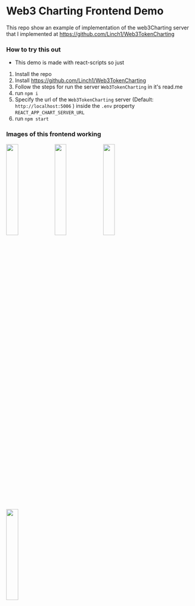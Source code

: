# Web3 Charting Frontend Demo

This repo show an example of implementation of the web3Charting server that I implemented at 
https://github.com/Linch1/Web3TokenCharting


### How to try this out

- This demo is made with react-scripts so just 
1. Install the repo
2. Install https://github.com/Linch1/Web3TokenCharting
3. Follow the steps for run the server `Web3TokenCharting`  in it's read.me
2. run `npm i`
3. Specify the url of the `Web3TokenCharting` server (Default: `http://localhost:5006` ) inside the `.env` property `REACT_APP_CHART_SERVER_URL`
3. run `npm start`

### Images of this frontend working

<img src="https://i.ibb.co/RBtB4Pr/Schermata-da-2022-04-01-00-23-58.png" width="25%"></img> 
<img src="https://i.ibb.co/s98r2h4/Schermata-da-2022-04-01-00-24-06.png" width="25%"></img> 
<img src="https://i.ibb.co/zHDg6KX/Schermata-da-2022-04-01-00-29-00.png" width="25%"></img> 
<img src="https://i.ibb.co/h9GzQL9/Schermata-da-2022-04-01-00-24-14.png" width="25%"></img> 

